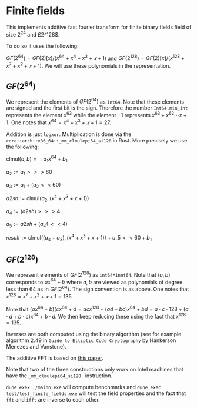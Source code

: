 # Finite fields

This implements additive fast fourier transform for finite binary fields field of size $2^24$ and £2^128$.

To do so it uses the following:

$GF(2^{64})= GF(2)[x]/(x^{64}+x^4+x^3+𝑥+1)$ and $GF(2^{128})= GF(2)[x]/(x^{128}+x^7+x^2+𝑥+1)$. We will use these polynomials in the representation.

## $GF(2^{64})$

We represent the elements of $GF(2^{64})$ as `int64`. Note that these elements are signed and the first bit is the sign. Therefore the number `Int64.min_int` represents the element $x^{63}$ while the element $-1$ represents $x^{63}+x^{62}\cdots x+1$. One notes that $x^{64}=x^4+x^3+𝑥+1=27$.

Addition is just `logxor`.
Multiplication is done via the `core::arch::x86_64::_mm_clmulepi64_si128` in Rust. More precisely we use the following:

$\mbox{clmul}(a,  b)=: a_1x^{64} +b_1$

$a_{2} := a_{1} >>> 60$

$a_{3} := a_1+ (a_{2}<<60)$

$a2sh := \mbox{clmul}(a_2,  (x^{4}+x^{3}+x+1))$

$a_{4} := (a2sh) >>> 4$

$a_{5} := a2sh+ (a\_{4}<<4)$

$result :=\mbox{clmul}( ( a_{4}+a_{3}), (x^{4}+x^{3}+x+1)) + a\_{5}<<60 +b_1$

## $GF(2^{128})$

We represent elements of $GF(2^{128})$ as `int64*innt64`. Note that $(a,b)$ corresponds to $ax^{64} +b$ where $a,b$ are viewed as polynomials of degree less than 64 as in $GF(2^{64})$. The sign convention is as above. One notes that $x^{128}=x^7+x^2+𝑥+1=135$.

Note that $(ax^{64} +b)(cx^{64} +d = acx^{128}+(ad+bc)x^{64} + bd = a\cdot c\cdot128+(a\cdot d+b\cdot c)x^{64} + b\cdot d$. We then keep reducing these using the fact that $x^{128} = 135$.

Inverses are both computed using the binary algorithm (see for example algorithm 2.49 in `Guide to Elliptic Code Cryptography` by Hankerson Menezes and Vanstone).

The additive FFT is based on [this paper](https://arxiv.org/abs/1404.3458v2).

Note that two of the three constructions only work on Intel machines that have the `_mm_clmulepi64_si128 ` instruction.

`dune exex ./mainn.exe` will compute benchmarks and `dune exec test/test_finite_fields.exe` will test the field properties and the fact that `fft` and `ifft` are inverse to each other.
